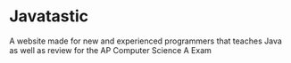 # Javatastic
A website made for new and experienced programmers that teaches Java as well as review for the AP Computer Science A Exam
